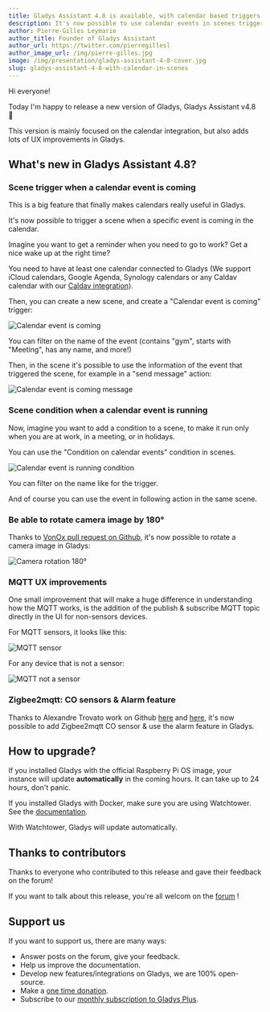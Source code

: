 ```yaml
---
title: Gladys Assistant 4.8 is available, with calendar based triggers and conditions in scenes!
description: It's now possible to use calendar events in scenes triggers & conditions.
author: Pierre-Gilles Leymarie
author_title: Founder of Gladys Assistant
author_url: https://twitter.com/pierregillesl
author_image_url: /img/pierre-gilles.jpg
image: /img/presentation/gladys-assistant-4-8-cover.jpg
slug: gladys-assistant-4-8-with-calendar-in-scenes
---
```


Hi everyone!

Today I'm happy to release a new version of Gladys, Gladys Assistant v4.8 🥳

This version is mainly focused on the calendar integration, but also adds lots of UX improvements in Gladys.

## What's new in Gladys Assistant 4.8?

### Scene trigger when a calendar event is coming

This is a big feature that finally makes calendars really useful in Gladys.

It's now possible to trigger a scene when a specific event is coming in the calendar.

Imagine you want to get a reminder when you need to go to work? Get a nice wake up at the right time?

You need to have at least one calendar connected to Gladys (We support iCloud calendars, Google Agenda, Synology calendars or any Caldav calendar with our [Caldav integration](/docs/integrations/caldav/)).

Then, you can create a new scene, and create a "Calendar event is coming" trigger:

![Calendar event is coming](../static/img/docs/en/scenes/calendar-event-is-coming/calendar-event-is-coming.jpg)

You can filter on the name of the event (contains "gym", starts with "Meeting", has any name, and more!)

Then, in the scene it's possible to use the information of the event that triggered the scene, for example in a "send message" action:

![Calendar event is coming message](../static/img/docs/en/scenes/calendar-event-is-coming/msg-calendar-is-coming-en.jpg)

### Scene condition when a calendar event is running

Now, imagine you want to add a condition to a scene, to make it run only when you are at work, in a meeting, or in holidays.

You can use the "Condition on calendar events" condition in scenes.

![Calendar event is running condition](../static/img/docs/en/scenes/calendar-event-is-running/calendar-event-is-running.jpg)

You can filter on the name like for the trigger.

And of course you can use the event in following action in the same scene.

### Be able to rotate camera image by 180°

Thanks to [VonOx pull request on Github](https://github.com/GladysAssistant/Gladys/pull/1297), it's now possible to rotate a camera image in Gladys:

![Camera rotation 180°](../static/img/articles/en/gladys-4-8/camera-rotation-en.jpg)

### MQTT UX improvements

One small improvement that will make a huge difference in understanding how the MQTT works, is the addition of the publish & subscribe MQTT topic directly in the UI for non-sensors devices.

For MQTT sensors, it looks like this:

![MQTT sensor](../static/img/articles/en/gladys-4-8/sensor-en.jpg)

For any device that is not a sensor:

![MQTT not a sensor](../static/img/articles/en/gladys-4-8/non-sensor-en.jpg)

### Zigbee2mqtt: CO sensors & Alarm feature

Thanks to Alexandre Trovato work on Github [here](https://github.com/GladysAssistant/Gladys/pull/1417) and [here](https://github.com/GladysAssistant/Gladys/pull/1420), it's now possible to add Zigbee2mqtt CO sensor & use the alarm feature in Gladys.

## How to upgrade?

If you installed Gladys with the official Raspberry Pi OS image, your instance will update **automatically** in the coming hours. It can take up to 24 hours, don't panic.

If you installed Gladys with Docker, make sure you are using Watchtower. See the [documentation](/docs/installation/docker#auto-upgrade-gladys-with-watchtower).

With Watchtower, Gladys will update automatically.

## Thanks to contributors

Thanks to everyone who contributed to this release and gave their feedback on the forum!

If you want to talk about this release, you're all welcom on the [forum](https://community.gladysassistant.com/) !

## Support us

If you want to support us, there are many ways:

- Answer posts on the forum, give your feedback.
- Help us improve the documentation.
- Develop new features/integrations on Gladys, we are 100% open-source.
- Make a [one time donation](https://www.buymeacoffee.com/gladysassistant).
- Subscribe to our [monthly subscription to Gladys Plus](/plus).
